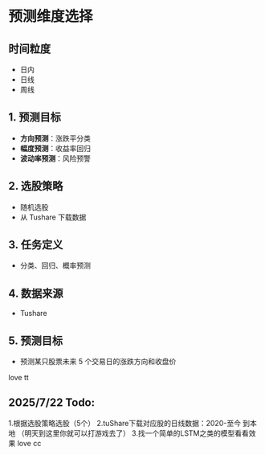 # 预测维度选择

## 时间粒度
- 日内
- 日线
- 周线

## 1. 预测目标
- **方向预测**：涨跌平分类
- **幅度预测**：收益率回归
- **波动率预测**：风险预警

## 2. 选股策略
- 随机选股
- 从 Tushare 下载数据

## 3. 任务定义
- 分类、回归、概率预测

## 4. 数据来源
- Tushare

## 5. 预测目标
- 预测某只股票未来 5 个交易日的涨跌方向和收盘价

love tt

## 2025/7/22 Todo:
1.根据选股策略选股（5个）
2.tuShare下载对应股的日线数据：2020-至今 到本地
（明天到这里你就可以打游戏去了）
3.找一个简单的LSTM之类的模型看看效果
love cc

